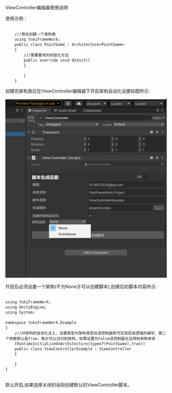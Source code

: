 ViewController编辑器使用说明

使用示例：
```

    ///首先创建一个架构类
    using YukiFrameWork;
    public class PointGame : Architecture<PointGame>
    {
        ///需要重写的初始化方法
        public override void OnInit()
        {
            
        }        
    }
```
创建完架构类后在ViewController编辑器下开启架构自动化设置如图所示:

![输入图片说明](Texture/controllerEditor.png)

开启后必须设置一个架构(不为None才可以创建脚本),创建后的脚本内容所示:

```

using YukiFrameWork;
using UnityEngine;
using System;

namespace YukiFrameWork.Example
{
    ///对架构的自动化注入，设置类型为架构类型后该控制器即可实现层级逻辑的编写，第二个参数默认是true，表示可以访问到架构，如果设置为False该控制器无法得到架构本体
    [RuntimeInitializeOnArchitecture(typeof(PointGame),true)]
    public class ViewControllerExample : ViewController
    {
        
    }
}
    

```

默认开启,如果选择关闭的话则创建默认的ViewController脚本。
